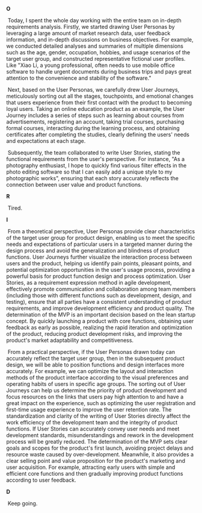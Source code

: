 **O**

​	Today, I spent the whole day working with the entire team on in-depth requirements analysis. Firstly, we started drawing User Personas by leveraging a large amount of market research data, user feedback information, and in-depth discussions on business objectives. For example, we conducted detailed analyses and summaries of multiple dimensions such as the age, gender, occupation, hobbies, and usage scenarios of the target user group, and constructed representative fictional user profiles. Like "Xiao Li, a young professional, often needs to use mobile office software to handle urgent documents during business trips and pays great attention to the convenience and stability of the software."

​	Next, based on the User Personas, we carefully drew User Journeys, meticulously sorting out all the stages, touchpoints, and emotional changes that users experience from their first contact with the product to becoming loyal users. Taking an online education product as an example, the User Journey includes a series of steps such as learning about courses from advertisements, registering an account, taking trial courses, purchasing formal courses, interacting during the learning process, and obtaining certificates after completing the studies, clearly defining the users' needs and expectations at each stage.

​	Subsequently, the team collaborated to write User Stories, stating the functional requirements from the user's perspective. For instance, "As a photography enthusiast, I hope to quickly find various filter effects in the photo editing software so that I can easily add a unique style to my photographic works", ensuring that each story accurately reflects the connection between user value and product functions.

**R**

​	Tired.

**I**

​	From a theoretical perspective, User Personas provide clear characteristics of the target user group for product design, enabling us to meet the specific needs and expectations of particular users in a targeted manner during the design process and avoid the generalization and blindness of product functions. User Journeys further visualize the interaction process between users and the product, helping us identify pain points, pleasant points, and potential optimization opportunities in the user's usage process, providing a powerful basis for product function design and process optimization. User Stories, as a requirement expression method in agile development, effectively promote communication and collaboration among team members (including those with different functions such as development, design, and testing), ensure that all parties have a consistent understanding of product requirements, and improve development efficiency and product quality. The determination of the MVP is an important decision based on the lean startup concept. By quickly launching a product with core functions, obtaining user feedback as early as possible, realizing the rapid iteration and optimization of the product, reducing product development risks, and improving the product's market adaptability and competitiveness.

​	From a practical perspective, if the User Personas drawn today can accurately reflect the target user group, then in the subsequent product design, we will be able to position functions and design interfaces more accurately. For example, we can optimize the layout and interaction methods of the product interface according to the visual preferences and operating habits of users in specific age groups. The sorting out of User Journeys can help us determine the priority of product development and focus resources on the links that users pay high attention to and have a great impact on the experience, such as optimizing the user registration and first-time usage experience to improve the user retention rate. The standardization and clarity of the writing of User Stories directly affect the work efficiency of the development team and the integrity of product functions. If User Stories can accurately convey user needs and meet development standards, misunderstandings and rework in the development process will be greatly reduced. The determination of the MVP sets clear goals and scopes for the product's first launch, avoiding project delays and resource waste caused by over-development. Meanwhile, it also provides a clear selling point and value proposition for the product's marketing and user acquisition. For example, attracting early users with simple and efficient core functions and then gradually improving product functions according to user feedback.

**D**

​	Keep going.